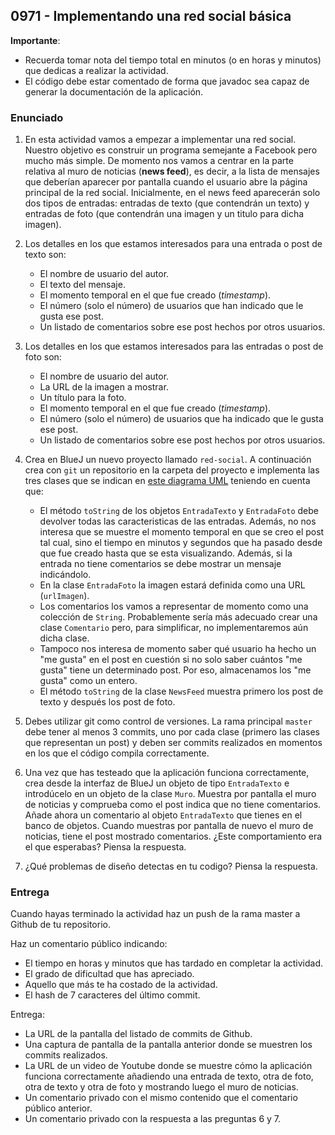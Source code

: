 ## 0971 - Implementando una red social básica

__Importante__: 

  - Recuerda tomar nota del tiempo total en minutos (o en horas y minutos) que dedicas a realizar la actividad.
  - El código debe estar comentado de forma que javadoc sea capaz de generar la documentación de la aplicación.
  
  
### Enunciado

1. En esta actividad vamos a empezar a implementar una red social. Nuestro objetivo es construir un programa semejante a Facebook pero mucho más simple. De momento nos vamos a centrar en la parte relativa al muro de noticias (__news feed__), es decir, a la lista de mensajes que deberían aparecer por pantalla cuando el usuario abre la página principal de la red social. Inicialmente, en el news feed aparecerán solo dos tipos de entradas: entradas de texto (que contendrán un texto) y entradas de foto (que contendrán una imagen y un titulo para dicha imagen).

2. Los detalles en los que estamos interesados para una entrada o post de texto son:

    - El nombre de usuario del autor.
    - El texto del mensaje.
    - El momento temporal en el que fue creado (_timestamp_).
    - El número (solo el número) de usuarios que han indicado que le gusta ese post.
    - Un listado de comentarios sobre ese post hechos por otros usuarios.

3. Los detalles en los que estamos interesados para las entradas o post de foto son:

    - El nombre de usuario del autor.
    - La URL de la imagen a mostrar.
    - Un título para la foto.
    - El momento temporal en el que fue creado (_timestamp_).
    - El número (solo el número) de usuarios que ha indicado que le gusta ese post.
    - Un listado de comentarios sobre ese post hechos por otros usuarios.
  
4. Crea en BlueJ un nuevo proyecto llamado `red-social`. A continuación crea con `git` un repositorio en la carpeta del proyecto e implementa las tres clases que se indican en [este diagrama UML](https://raw.githubusercontent.com/miguelbayon/pro017/master/actividades/000002.jpg) teniendo en cuenta que:

    - El método `toString` de los objetos `EntradaTexto` y `EntradaFoto` debe devolver todas las caracteristicas de las entradas. Además, no nos interesa que se muestre el momento temporal en que se creo el post tal cual, sino el tiempo en minutos y segundos que ha pasado desde que fue creado hasta que se esta visualizando. Además, si la entrada no tiene comentarios se debe mostrar un mensaje indicándolo.
    - En la clase `EntradaFoto` la imagen estará definida como una URL (`urlImagen`).
    - Los comentarios los vamos a representar de momento como una colección de `String`. Probablemente sería más adecuado crear una clase `Comentario` pero, para simplificar, no implementaremos aún dicha clase.
    - Tampoco nos interesa de momento saber qué usuario ha hecho un "me gusta" en el post en cuestión si no solo saber cuántos "me gusta" tiene un determinado post. Por eso, almacenamos los "me gusta" como un entero.
    - El método `toString` de la clase `NewsFeed` muestra primero los post de texto y después los post de foto.

5. Debes utilizar git como control de versiones. La rama principal `master` debe tener al menos 3 commits, uno por cada clase (primero las clases que representan un post) y deben ser commits realizados en momentos en los que el código compila correctamente. 

6. Una vez que has testeado que la aplicación funciona correctamente, crea desde la interfaz de BlueJ un objeto de tipo `EntradaTexto` e introdúcelo en un objeto de la clase `Muro`. Muestra por pantalla el muro de noticias y comprueba como el post indica que no tiene comentarios. Añade ahora un comentario al objeto `EntradaTexto` que tienes en el banco de objetos. Cuando muestras por pantalla de nuevo el muro de noticias, tiene el post mostrado comentarios. ¿Este comportamiento era el que esperabas? Piensa la respuesta.

6. ¿Qué problemas de diseño detectas en tu codigo? Piensa la respuesta.


### Entrega

Cuando hayas terminado la actividad haz un push de la rama master a Github de tu repositorio.

Haz un comentario público indicando:

  - El tiempo en horas y minutos que has tardado en completar la actividad.
  - El grado de dificultad que has apreciado.
  - Aquello que más te ha costado de la actividad.
  - El hash de 7 caracteres del último commit.
  
Entrega:

  - La URL de la pantalla del listado de commits de Github.
  - Una captura de pantalla de la pantalla anterior donde se muestren los commits realizados.
  - La URL de un video de Youtube donde se muestre cómo la aplicación funciona correctamente añadiendo una entrada de texto, otra de foto, otra de texto y otra de foto y mostrando luego el muro de noticias.
  - Un comentario privado con el mismo contenido que el comentario público anterior.
  - Un comentario privado con la respuesta a las preguntas 6 y 7.

